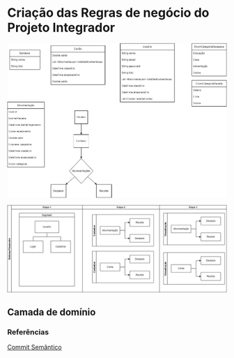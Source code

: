 # Criação das Regras de negócio do Projeto Integrador

![Abstração Inicial](abstractionPage2.png)

![Fluxo da Aplicação](abstractionPage1.png)

## Camada de domínio

### Referências

[Commit Semântico](https://ilegra.com/blog/tudo-o-que-voce-precisa-saber-sobre-commits-semanticos/)